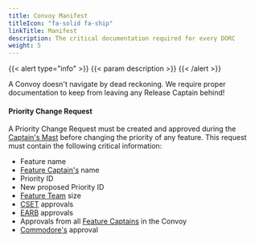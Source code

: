 ```yaml
---
title: Convoy Manifest
titleIcon: "fa-solid fa-ship"
linkTitle: Manifest
description: The critical documentation required for every DORC
weight: 5
---
```


{{< alert type="info" >}}
{{< param description >}}
{{< /alert >}}

A Convoy doesn't navigate by dead reckoning. We require proper documentation to keep from leaving any Release Captain behind!

#### Priority Change Request

A Priority Change Request must be created and approved during the [Captain's Mast](/release-convoy/#captains-mast) before changing the priority of any feature. This request must contain the following critical information:

* Feature name
* [Feature Captain's](/roles/#feature-captain-fc) name
* Priority ID
* New proposed Priority ID
* [Feature Team](/roles/#feature-team-ft) size
* [CSET](/roles/#code-standards-enforcement-team-cset) approvals
* [EARB](/roles/#enterprise-architecture-review-board-earb) approvals
* Approvals from all [Feature Captains](/roles/#feature-captain-fc) in the Convoy
* [Commodore's](/roles/#commodore-c) approval

